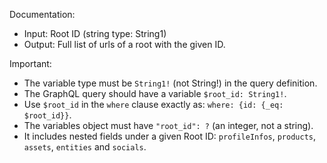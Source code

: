 Documentation:
- Input: Root ID (string type: String1)
- Output: Full list of urls of a root with the given ID.

Important:
- The variable type must be `String1!` (not String!) in the query definition.
- The GraphQL query should have a variable `$root_id: String1!`.
- Use `$root_id` in the `where` clause exactly as: `where: {id: {_eq: $root_id}}`.
- The variables object must have `"root_id": ?` (an integer, not a string).
- It includes nested fields under a given Root ID: `profileInfos`, `products`, `assets`, `entities` and `socials`.
